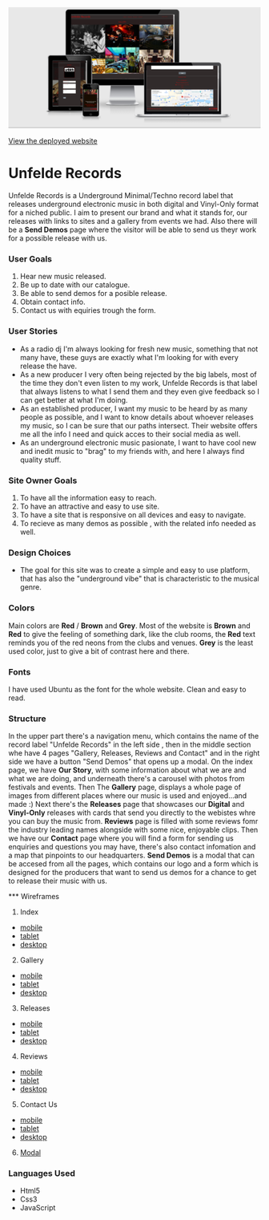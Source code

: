 ![Mockup of website](https://github.com/robertdavid1205/CI_MS1_Unfelde_Records/blob/master/docs/mockup/mockup-ufd.png)


[View the deployed website](https://robertdavid1205.github.io/CI_MS1_Unfelde_Records/)


# Unfelde Records



Unfelde Records is a Underground Minimal/Techno record label that releases underground electronic music in both digital and Vinyl-Only format for a niched public.
I aim to present our brand and what it stands for, our releases with links to sites and a gallery from events we had.
Also there will be a **Send Demos** page where the visitor will be able to send us theyr work for a possible release with us.

### User Goals
1. Hear new music released.
2. Be up to date with our catalogue.
3. Be able to send demos for a posible release.
4. Obtain contact info.
5. Contact us with equiries trough the form.

### User Stories
* As a radio dj I'm always looking for fresh new music, something that not many have, these guys are exactly what I'm looking for with every release the have.
* As a new producer I very often being rejected by the big labels, most of the time they don't even listen to my work, Unfelde Records is that label that always listens to what I send them and they even give feedback so I can get better at what I'm doing.
* As an established producer, I want my music to be heard by as many people as possible, and I want to know details about whoever releases my music, so I can be sure that our paths intersect. Their website offers me all the info I need and quick acces to their social media as well.
* As an underground electronic music pasionate, I want to have cool new and inedit music to "brag" to my friends with, and here I always find quality stuff.

### Site Owner Goals
1. To have all the information easy to reach.
2. To have an attractive and easy to use site.
3. To have a site that is responsive on all devices and easy to navigate.
4. To recieve as many demos as possible , with the related info needed as well.

### Design Choices
* The goal for this site was to create a simple and easy to use platform, that has also the "underground vibe" that is characteristic to the musical genre.

### Colors
Main colors are **Red** / **Brown** and **Grey**. Most of the website is **Brown** and **Red** to give the feeling of something dark, like the club rooms, the **Red** text reminds you of the red neons from the clubs and venues. **Grey** is the least used color, just to give a bit of contrast here and there. 

### Fonts
I have used Ubuntu as the font for the whole website. Clean and easy to read.

### Structure
In the upper part there's a navigation menu, which contains the name of the record label "Unfelde Records" in the left side , then in the middle section whe have 4 pages "Gallery, Releases, Reviews and Contact" and in the right side we have a button "Send Demos" that opens up a modal.
On the index page, we have **Our Story**, with some information about what we are and what we are doing, and underneath there's a carousel with photos from festivals and events.
Then The **Gallery** page, displays a whole page of images from different places where our music is used and enjoyed...and made :)
Next there's the **Releases** page that showcases our **Digital** and **Vinyl-Only** releases with cards that send you directly to the webistes whre you can buy the music from.
**Reviews** page is filled with some reviews fomr the industry leading names alongside with some nice, enjoyable clips.
Then we have our **Contact** page where you will find a form for sending us enquiries and questions you may have, there's also contact infomation and a map that pinpoints to our headquarters.
**Send Demos** is a modal that can be accesed from all the pages, which contains our logo and a form which is designed for the producers that want to send us demos for a chance to get to release their music with us.

*** Wireframes 
1. Index
* [mobile](https://github.com/robertdavid1205/CI_MS1_Unfelde_Records/blob/master/docs/wireframes/mobile/index_mobile.png)
* [tablet](https://github.com/robertdavid1205/CI_MS1_Unfelde_Records/blob/master/docs/wireframes/tablet/index_tablet.png)
* [desktop](https://github.com/robertdavid1205/CI_MS1_Unfelde_Records/blob/master/docs/wireframes/desktop/index_desktop.png)

2. Gallery 
* [mobile](https://github.com/robertdavid1205/CI_MS1_Unfelde_Records/blob/master/docs/wireframes/mobile/gallery_mobile.png)
* [tablet](https://github.com/robertdavid1205/CI_MS1_Unfelde_Records/blob/master/docs/wireframes/tablet/gallery_tablet.png)
* [desktop](https://github.com/robertdavid1205/CI_MS1_Unfelde_Records/blob/master/docs/wireframes/desktop/gallery_desktop.png)

3. Releases
* [mobile](https://github.com/robertdavid1205/CI_MS1_Unfelde_Records/blob/master/docs/wireframes/mobile/releases_mobile.png)
* [tablet](https://github.com/robertdavid1205/CI_MS1_Unfelde_Records/blob/master/docs/wireframes/tablet/releases_tablet.png)
* [desktop](https://github.com/robertdavid1205/CI_MS1_Unfelde_Records/blob/master/docs/wireframes/desktop/releases_desktop.png)

4. Reviews
* [mobile](https://github.com/robertdavid1205/CI_MS1_Unfelde_Records/blob/master/docs/wireframes/mobile/reviews_mobile.png)
* [tablet](https://github.com/robertdavid1205/CI_MS1_Unfelde_Records/blob/master/docs/wireframes/tablet/reviews_tablet.png)
* [desktop](https://github.com/robertdavid1205/CI_MS1_Unfelde_Records/blob/master/docs/wireframes/desktop/reviews_desktop.png)

5. Contact Us
* [mobile](https://github.com/robertdavid1205/CI_MS1_Unfelde_Records/blob/master/docs/wireframes/mobile/contact%20us_mobile.png)
* [tablet](https://github.com/robertdavid1205/CI_MS1_Unfelde_Records/blob/master/docs/wireframes/tablet/contact_us_tablet.png)
* [desktop](https://github.com/robertdavid1205/CI_MS1_Unfelde_Records/blob/master/docs/wireframes/desktop/contact_us_desktop.png)

6. [Modal](https://github.com/robertdavid1205/CI_MS1_Unfelde_Records/blob/master/docs/wireframes/modal.png)
 

### Languages Used

* Html5
* Css3
* JavaScript
